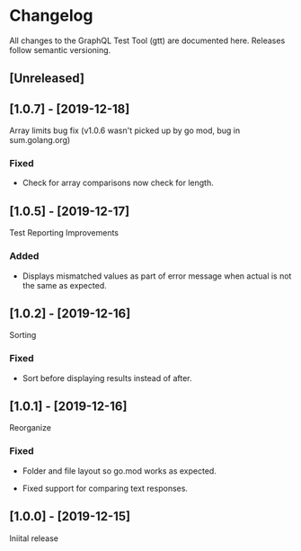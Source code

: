 # Changelog

All changes to the GraphQL Test Tool (gtt) are documented here. Releases follow semantic versioning.

## [Unreleased]

## [1.0.7] - [2019-12-18]

Array limits bug fix (v1.0.6 wasn't picked up by go mod, bug in sum.golang.org)

### Fixed

- Check for array comparisons now check for length.

## [1.0.5] - [2019-12-17]

Test Reporting Improvements

### Added

- Displays mismatched values as part of error message when actual is not the same as expected.

## [1.0.2] - [2019-12-16]

Sorting

### Fixed

- Sort before displaying results instead of after.

## [1.0.1] - [2019-12-16]

Reorganize

### Fixed

- Folder and file layout so go.mod works as expected.

- Fixed support for comparing text responses.

## [1.0.0] - [2019-12-15]

Iniital release
